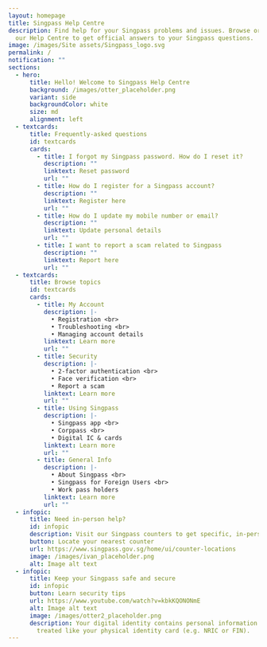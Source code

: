 ```yaml
---
layout: homepage
title: Singpass Help Centre
description: Find help for your Singpass problems and issues. Browse or search
  our Help Centre to get official answers to your Singpass questions.
image: /images/Site assets/Singpass_logo.svg
permalink: /
notification: ""
sections:
  - hero:
      title: Hello! Welcome to Singpass Help Centre
      background: /images/otter_placeholder.png
      variant: side
      backgroundColor: white
      size: md
      alignment: left
  - textcards:
      title: Frequently-asked questions
      id: textcards
      cards:
        - title: I forgot my Singpass password. How do I reset it?
          description: ""
          linktext: Reset password
          url: ""
        - title: How do I register for a Singpass account?
          description: ""
          linktext: Register here
          url: ""
        - title: How do I update my mobile number or email?
          description: ""
          linktext: Update personal details
          url: ""
        - title: I want to report a scam related to Singpass
          description: ""
          linktext: Report here
          url: ""
  - textcards:
      title: Browse topics
      id: textcards
      cards:
        - title: My Account
          description: |-
            • Registration <br>
            • Troubleshooting <br>
            • Managing account details
          linktext: Learn more
          url: ""
        - title: Security
          description: |-
            • 2-factor authentication <br> 
            • Face verification <br>
            • Report a scam
          linktext: Learn more
          url: ""
        - title: Using Singpass
          description: |-
            • Singpass app <br>
            • Corppass <br>
            • Digital IC & cards
          linktext: Learn more
          url: ""
        - title: General Info
          description: |-
            • About Singpass <br>
            • Singpass for Foreign Users <br>
            • Work pass holders
          linktext: Learn more
          url: ""
  - infopic:
      title: Need in-person help?
      id: infopic
      description: Visit our Singpass counters to get specific, in-person help
      button: Locate your nearest counter
      url: https://www.singpass.gov.sg/home/ui/counter-locations
      image: /images/ivan_placeholder.png
      alt: Image alt text
  - infopic:
      title: Keep your Singpass safe and secure
      id: infopic
      button: Learn security tips
      url: https://www.youtube.com/watch?v=kbkKQONONmE
      alt: Image alt text
      image: /images/otter2_placeholder.png
      description: Your digital identity contains personal information and should be
        treated like your physical identity card (e.g. NRIC or FIN).
---
```

